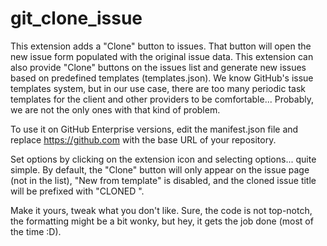 # git_clone_issue

This extension adds a "Clone" button to issues. That button will open the new issue form populated with the original issue data. This extension can also provide "Clone" buttons on the issues list and generate new issues based on predefined templates (templates.json). We know GitHub's issue templates system, but in our use case, there are too many periodic task templates for the client and other providers to be comfortable... Probably, we are not the only ones with that kind of problem.

To use it on GitHub Enterprise versions, edit the manifest.json file and replace https://github.com with the base URL of your repository.

Set options by clicking on the extension icon and selecting options... quite simple. By default, the "Clone" button will only appear on the issue page (not in the list), "New from template" is disabled, and the cloned issue title will be prefixed with "CLONED ".

Make it yours, tweak what you don't like. Sure, the code is not top-notch, the formatting might be a bit wonky, but hey, it gets the job done (most of the time :D).

